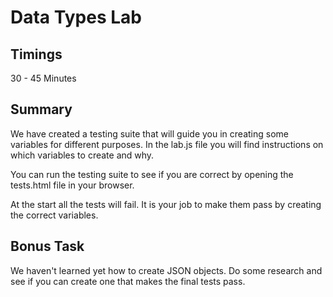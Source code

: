 # Data Types Lab

## Timings

30 - 45 Minutes

## Summary

We have created a testing suite that will guide you in creating some variables for different purposes. In the lab.js file you will find instructions on which variables to create and why.

You can run the testing suite to see if you are correct by opening the tests.html file in your browser.

At the start all the tests will fail. It is your job to make them pass by creating the correct variables.

## Bonus Task

We haven't learned yet how to create JSON objects. Do some research and see if you can create one that makes the final tests pass.